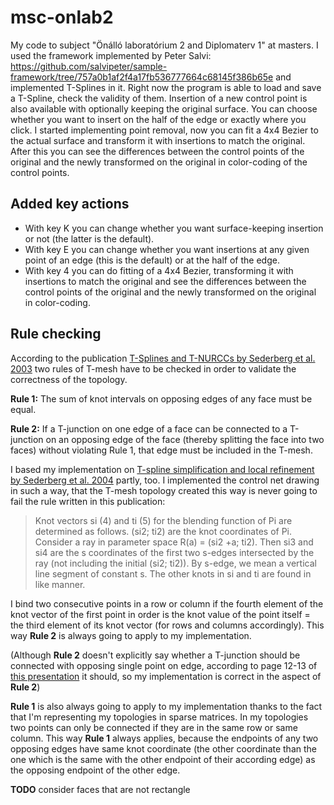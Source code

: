 # msc-onlab2
My code to subject "Önálló laboratórium 2 and Diplomaterv 1" at masters.
I used the framework implemented by Peter Salvi: https://github.com/salvipeter/sample-framework/tree/757a0b1af2f4a17fb536777664c68145f386b65e and implemented T-Splines in it. Right now the program is able to load and save a T-Spline, check the validity of them. Insertion of a new control point is also available with optionally keeping the original surface. You can choose whether you want to insert on the half of the edge or exactly where you click. I started implementing point removal, now you can fit a 4x4 Bezier to the actual surface and transform it with insertions to match the original. After this you can see the differences between the control points of the original and the newly transformed on the original in color-coding of the control points.

## Added key actions
- With key K you can change whether you want surface-keeping insertion or not (the latter is the default).
- With key E you can change whether you want insertions at any given point of an edge (this is the default) or at the half of the edge.
- With key 4 you can do fitting of a 4x4 Bezier, transforming it with insertions to match the original and see the differences between the control points of the original and the newly transformed on the original in color-coding.

## Rule checking
According to the publication [T-Splines and T-NURCCs by Sederberg et al. 2003](https://www.researchgate.net/publication/234827617_T-splines_and_T-NURCCs) two rules of T-mesh have to be checked in order to validate the correctness of the topology. 

**Rule 1:** The sum of knot intervals on opposing edges of any face must be equal.

**Rule 2:** If a T-junction on one edge of a face can be connected to a T-junction on an opposing edge of the face (thereby splitting the face into two faces) without violating Rule 1, that edge must be included in the T-mesh.

I based my implementation on [T-spline simplification and local refinement by Sederberg et al. 2004](https://www.researchgate.net/publication/234780696_T-spline_simplification_and_local_refinement) partly, too. I implemented the control net drawing in such a way, that the T-mesh topology created this way is never going to fail the rule written in this publication:

>Knot vectors si (4) and ti (5) for the blending function of Pi are determined as follows. (si2; ti2) are the knot coordinates of Pi. Consider a ray in parameter space R(a) = (si2 +a; ti2). Then si3 and si4 are the s coordinates of the first two s-edges intersected by the ray (not including the initial (si2; ti2)). By s-edge, we mean a vertical line segment of constant s. The other knots in si and ti are found in like manner.

I bind two consecutive points in a row or column if the fourth element of the knot vector of the first point in order is the knot value of the point itself = the third element of its knot vector (for rows and columns accordingly). This way **Rule 2** is always going to apply to my implementation.

(Although **Rule 2** doesn't explicitly say whether a T-junction should be connected with opposing single point on edge, according to page 12-13 of [this presentation](http://cg.iit.bme.hu/portal/sites/default/files/oktatott-targyak/3d-geometria-2/t-spline%20feluletek%20.pptx) it should, so my implementation is correct in the aspect of **Rule 2**)

**Rule 1** is also always going to apply to my implementation thanks to the fact that I'm representing my topologies in sparse matrices. In my topologies two points can only be connected if they are in the same row or same column. This way **Rule 1** always applies, because the endpoints of any two opposing edges have same knot coordinate (the other coordinate than the one which is the same with the other endpoint of their according edge) as the opposing endpoint of the other edge.


**TODO** consider faces that are not rectangle
